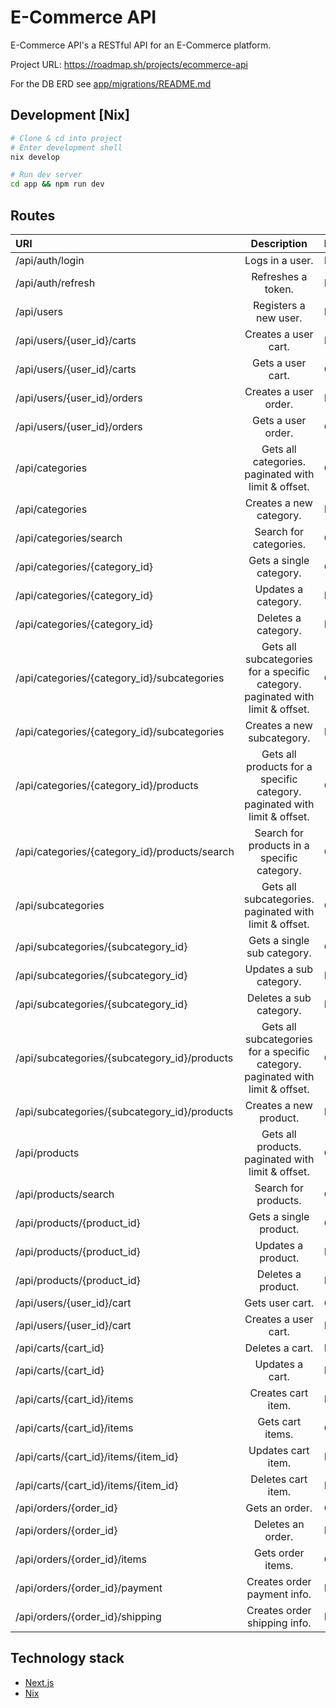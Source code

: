 # E-Commerce API

E-Commerce API's a RESTful API for an E-Commerce platform.

Project URL: https://roadmap.sh/projects/ecommerce-api

For the DB ERD see [app/migrations/README.md](app/migrations/README.md)

## Development \[Nix\]

```bash
# Clone & cd into project
# Enter development shell
nix develop

# Run dev server
cd app && npm run dev
```

## Routes

| URI                                           |                                  Description                                   | Method |
| :-------------------------------------------- | :----------------------------------------------------------------------------: | :----- |
| /api/auth/login                               |                                Logs in a user.                                 | POST   |
| /api/auth/refresh                             |                               Refreshes a token.                               | POST   |
| /api/users                                    |                             Registers a new user.                              | POST   |
| /api/users/{user_id}/carts                    |                              Creates a user cart.                              | POST   |
| /api/users/{user_id}/carts                    |                               Gets a user cart.                                | GET    |
| /api/users/{user_id}/orders                   |                             Creates a user order.                              | POST   |
| /api/users/{user_id}/orders                   |                               Gets a user order.                               | GET    |
| /api/categories                               |              Gets all categories. paginated with limit & offset.               | GET    |
| /api/categories                               |                            Creates a new category.                             | POST   |
| /api/categories/search                        |                             Search for categories.                             | GET    |
| /api/categories/{category_id}                 |                            Gets a single category.                             | GET    |
| /api/categories/{category_id}                 |                              Updates a category.                               | PATCH  |
| /api/categories/{category_id}                 |                              Deletes a category.                               | DELETE |
| /api/categories/{category_id}/subcategories   | Gets all subcategories for a specific category. paginated with limit & offset. | GET    |
| /api/categories/{category_id}/subcategories   |                           Creates a new subcategory.                           | POST   |
| /api/categories/{category_id}/products        |   Gets all products for a specific category. paginated with limit & offset.    | GET    |
| /api/categories/{category_id}/products/search |                  Search for products in a specific category.                   | GET    |
| /api/subcategories                            |             Gets all subcategories. paginated with limit & offset.             | GET    |
| /api/subcategories/{subcategory_id}           |                          Gets a single sub category.                           | GET    |
| /api/subcategories/{subcategory_id}           |                            Updates a sub category.                             | PATCH  |
| /api/subcategories/{subcategory_id}           |                            Deletes a sub category.                             | DELETE |
| /api/subcategories/{subcategory_id}/products  | Gets all subcategories for a specific category. paginated with limit & offset. | GET    |
| /api/subcategories/{subcategory_id}/products  |                             Creates a new product.                             | POST   |
| /api/products                                 |               Gets all products. paginated with limit & offset.                | GET    |
| /api/products/search                          |                              Search for products.                              | GET    |
| /api/products/{product_id}                    |                             Gets a single product.                             | GET    |
| /api/products/{product_id}                    |                               Updates a product.                               | PATCH  |
| /api/products/{product_id}                    |                               Deletes a product.                               | DELETE |
| /api/users/{user_id}/cart                     |                                Gets user cart.                                 | GET    |
| /api/users/{user_id}/cart                     |                              Creates a user cart.                              | POST   |
| /api/carts/{cart_id}                          |                                Deletes a cart.                                 | DELETE |
| /api/carts/{cart_id}                          |                                Updates a cart.                                 | PATCH  |
| /api/carts/{cart_id}/items                    |                               Creates cart item.                               | POST   |
| /api/carts/{cart_id}/items                    |                                Gets cart items.                                | GET    |
| /api/carts/{cart_id}/items/{item_id}          |                               Updates cart item.                               | PATCH  |
| /api/carts/{cart_id}/items/{item_id}          |                               Deletes cart item.                               | DELETE |
| /api/orders/{order_id}                        |                                 Gets an order.                                 | GET    |
| /api/orders/{order_id}                        |                               Deletes an order.                                | DELETE |
| /api/orders/{order_id}/items                  |                               Gets order items.                                | GET    |
| /api/orders/{order_id}/payment                |                          Creates order payment info.                           | POST   |
| /api/orders/{order_id}/shipping               |                          Creates order shipping info.                          | POST   |

## Technology stack

- [Next.js](https://nextjs.org/)
- [Nix](https://nixos.org/nix/)
